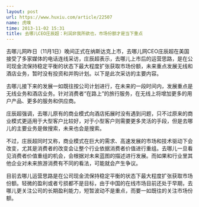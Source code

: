 ```yaml
---
layout: post
url: https://www.huxiu.com/article/22507
name: 虎嗅
time: 2013-11-02 15:31
title: 去哪儿CEO庄辰超：利润非我所欲也，市场份额才是当下重点
---
```

去哪儿网昨日（11月1日）晚间正式在纳斯达克上市，去哪儿网CEO庄辰超在美国接受了多家媒体的电话连线采访，庄辰超表示，去哪儿上市后的运营思路，是在公司现金流保持稳定平衡的状态下最大程度扩张获取市场份额，未来重点发展无线和酒店业务，暂时没有投资和并购计划。以下是此次采访的主要内容。

去哪儿接下来的发展一如既往按公司计划进行，在未来的一段时间内，发展重点是无线业务和酒店业务。针对消费者“在路上”的旅行服务，在无线上将增加更多的用户产品、更多的服务和供应商。

庄辰超强调，去哪儿原有的商业模式向酒店拓展时没有遇到问题，只不过原来的商业模式更适用于大型客户比较好，对于小型客户则需要更多灵活的手段，但是去哪儿的主要业务是做搜索，未来也会是搜索。

不过，庄辰超同时又称，商业模式在巨大的需求、高速发展的市场和技术驱动下会改变，尤其是消费者的改变会让整个行业依据消费者价值进行重组。去哪儿一旦看见消费者价值重组的机会，会根据对未来蓝图的描述进行发展。而如果和行业里其他企业对未来旅游消费有不同的看法，可能就会产生争议。

目前去哪儿运营思路是在公司现金流保持稳定平衡的状态下最大程度扩张获取市场份额。轻微的盈利或者亏损都不是目标，由于中国的在线市场目前还处于早期，去哪儿更关注公司的长期盈利能力，短暂波动不是重点，而要一如既往的关注市场份额。

